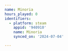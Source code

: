 ```yaml
---
name: Minoria
hours_played: 0
identifiers:
  - platform: steam
    appid: '940910'
    name: Minoria
    synced_on: '2024-07-04'

---
```

